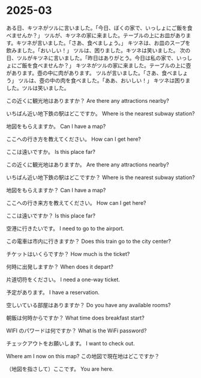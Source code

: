# 2025-03

ある日、キツネがツルに言いました。「今日、ぼくの家で、いっしょにご飯を食べませんか？」
ツルが、キツネの家に来ました。テーブルの上にお皿があります。キツネが言いました。「さあ、食べましょう。」
キツネは、お皿のスープを飲みました。「おいしい！」
ツルは、困りました。キツネは笑いました。
次の日、ツルがキツネに言いました。「昨日はありがとう。今日は私の家で、いっしょにご飯を食べませんか？」
キツネがツルの家に来ました。テーブルの上に壺があります。壺の中に肉があります。
ツルが言いました。「さあ、食べましょう」
ツルは、壺の中の肉を食べました。「ああ、おいしい！」
キツネは困りました。ツルは笑いました。

この近くに観光地はありますか？
Are there any attractions nearby?

いちばん近い地下鉄の駅はどこですか。
Where is the nearest subway station?

地図をもらえますか。
Can I have a map?

ここへの行き方を教えてください。
How can I get here?

ここは遠いですか。
Is this place far?

この近くに観光地はありますか。
Are there any attractions nearby?

いちばん近い地下鉄の駅はどこですか？
Where is the nearest subway station?

地図をもらえますか？
Can I have a map?

ここへの行き来方を教えてください。
How can I get here?

ここは遠いですか？
Is this place far?

空港に行きたいです。
I need to go to the airport.

この電車は市内に行きますか？
Does this train go to the city center?

チケットはいくらですか？
How much is the ticket?

何時に出発しますか？
When does it depart?

片道切符をください。
I need a one-way ticket.

予定があります。
I have a reservation.

空しいている部屋はありますか？
Do you have any available rooms?

朝飯は何時からですか？
What time does breakfast start?

WIFI のパワードは何ですか？
What is the WiFi password?

チェックアウトをお願いします。
I want to check out.

Where am I now on this map?
この地図で現在地はどこですか？

（地図を指さして）ここです。
You are here.
